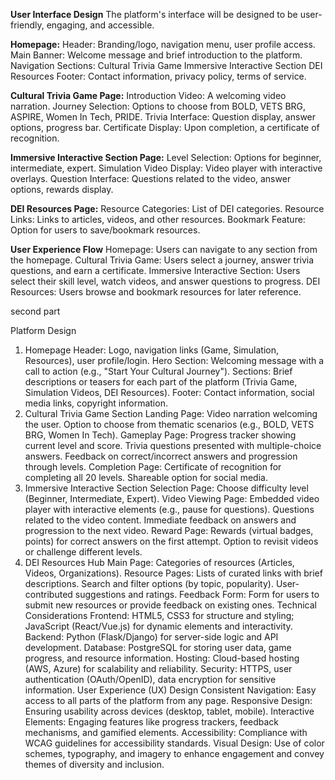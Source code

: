 **User Interface Design**
The platform's interface will be designed to be user-friendly, engaging, and accessible. 

**Homepage:**
Header: Branding/logo, navigation menu, user profile access.
Main Banner: Welcome message and brief introduction to the platform.
Navigation Sections:
Cultural Trivia Game
Immersive Interactive Section
DEI Resources
Footer: Contact information, privacy policy, terms of service.

**Cultural Trivia Game Page:**
Introduction Video: A welcoming video narration.
Journey Selection: Options to choose from BOLD, VETS BRG, ASPIRE, Women In Tech, PRIDE.
Trivia Interface: Question display, answer options, progress bar.
Certificate Display: Upon completion, a certificate of recognition.

**Immersive Interactive Section Page:**
Level Selection: Options for beginner, intermediate, expert.
Simulation Video Display: Video player with interactive overlays.
Question Interface: Questions related to the video, answer options, rewards display.

**DEI Resources Page:**
Resource Categories: List of DEI categories.
Resource Links: Links to articles, videos, and other resources.
Bookmark Feature: Option for users to save/bookmark resources.

**User Experience Flow**
Homepage: Users can navigate to any section from the homepage.
Cultural Trivia Game: Users select a journey, answer trivia questions, and earn a certificate.
Immersive Interactive Section: Users select their skill level, watch videos, and answer questions to progress.
DEI Resources: Users browse and bookmark resources for later reference.



second part

Platform Design
1. Homepage
Header: Logo, navigation links (Game, Simulation, Resources), user profile/login.
Hero Section: Welcoming message with a call to action (e.g., "Start Your Cultural Journey").
Sections: Brief descriptions or teasers for each part of the platform (Trivia Game, Simulation Videos, DEI Resources).
Footer: Contact information, social media links, copyright information.
2. Cultural Trivia Game Section
Landing Page:
Video narration welcoming the user.
Option to choose from thematic scenarios (e.g., BOLD, VETS BRG, Women In Tech).
Gameplay Page:
Progress tracker showing current level and score.
Trivia questions presented with multiple-choice answers.
Feedback on correct/incorrect answers and progression through levels.
Completion Page:
Certificate of recognition for completing all 20 levels.
Shareable option for social media.
3. Immersive Interactive Section
Selection Page:
Choose difficulty level (Beginner, Intermediate, Expert).
Video Viewing Page:
Embedded video player with interactive elements (e.g., pause for questions).
Questions related to the video content.
Immediate feedback on answers and progression to the next video.
Reward Page:
Rewards (virtual badges, points) for correct answers on the first attempt.
Option to revisit videos or challenge different levels.
4. DEI Resources Hub
Main Page:
Categories of resources (Articles, Videos, Organizations).
Resource Pages:
Lists of curated links with brief descriptions.
Search and filter options (by topic, popularity).
User-contributed suggestions and ratings.
Feedback Form:
Form for users to submit new resources or provide feedback on existing ones.
Technical Considerations
Frontend: HTML5, CSS3 for structure and styling; JavaScript (React/Vue.js) for dynamic elements and interactivity.
Backend: Python (Flask/Django) for server-side logic and API development.
Database: PostgreSQL for storing user data, game progress, and resource information.
Hosting: Cloud-based hosting (AWS, Azure) for scalability and reliability.
Security: HTTPS, user authentication (OAuth/OpenID), data encryption for sensitive information.
User Experience (UX) Design
Consistent Navigation: Easy access to all parts of the platform from any page.
Responsive Design: Ensuring usability across devices (desktop, tablet, mobile).
Interactive Elements: Engaging features like progress trackers, feedback mechanisms, and gamified elements.
Accessibility: Compliance with WCAG guidelines for accessibility standards.
Visual Design: Use of color schemes, typography, and imagery to enhance engagement and convey themes of diversity and inclusion.
